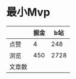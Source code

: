 # 最小Mvp

|        | 掘金 | b站  |
| ------ | ---- | ---- |
| 点赞   | 4    |  248   |
| 浏览   | 450    |  2728    |
| 文章数 |     |     |

